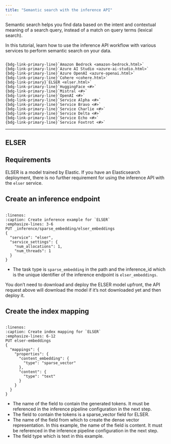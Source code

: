 ```yaml
---
title: "Semantic search with the inference API"
---
```


Semantic search helps you find data based on the intent and contextual meaning of a search query, instead of a match on query terms (lexical search).

In this tutorial, learn how to use the inference API workflow with various services to perform semantic search on your data.

```{admonition} Select your service

{bdg-link-primary-line}`Amazon Bedrock <amazon-bedrock.html>`
{bdg-link-primary-line}`Azure AI Studio <azure-ai-studio.html>`
{bdg-link-primary-line}`Azure OpenAI <azure-openai.html>`
{bdg-link-primary-line}`Cohere <cohere.html>`
{bdg-link-primary}`ELSER <elser.html>`
{bdg-link-primary-line}`HuggingFace <#>`
{bdg-link-primary-line}`Mistral <#>`
{bdg-link-primary-line}`OpenAI <#>`
{bdg-link-primary-line}`Service Alpha <#>`
{bdg-link-primary-line}`Service Bravo <#>`
{bdg-link-primary-line}`Service Charlie <#>`
{bdg-link-primary-line}`Service Delta <#>`
{bdg-link-primary-line}`Service Echo <#>`
{bdg-link-primary-line}`Service Foxtrot <#>`
```

----

## ELSER

## Requirements

ELSER is a model trained by Elastic. If you have an Elasticsearch deployment, there is no further requirement for using the inference API with the `elser` service.

## Create an inference endpoint

```{include} snippets/inference-endpoint.md
```

```{code-block} bash
:linenos:
:caption: Create inference example for `ELSER`
:emphasize-lines: 3-6
PUT _inference/sparse_embedding/elser_embeddings
{
  "service": "elser",
  "service_settings": {
    "num_allocations": 1,
    "num_threads": 1
  }
}
```

* The task type is `sparse_embedding` in the path and the inference_id which is the unique identifier of the inference endpoint is `elser_embeddings`.

You don’t need to download and deploy the ELSER model upfront, the API request above will download the model if it’s not downloaded yet and then deploy it.

## Create the index mapping

```{include} snippets/index-mapping.md
```

```{code-block} bash
:linenos:
:caption: Create index mapping for `ELSER`
:emphasize-lines: 6-12
PUT elser-embeddings
{
  "mappings": {
    "properties": {
      "content_embedding": {
        "type": "sparse_vector"
      },
      "content": {
        "type": "text"
      }
    }
  }
}
```

* The name of the field to contain the generated tokens. It must be referenced in the inference pipeline configuration in the next step.
* The field to contain the tokens is a sparse_vector field for ELSER.
* The name of the field from which to create the dense vector representation. In this example, the name of the field is content. It must be referenced in the inference pipeline configuration in the next step.
* The field type which is text in this example.
